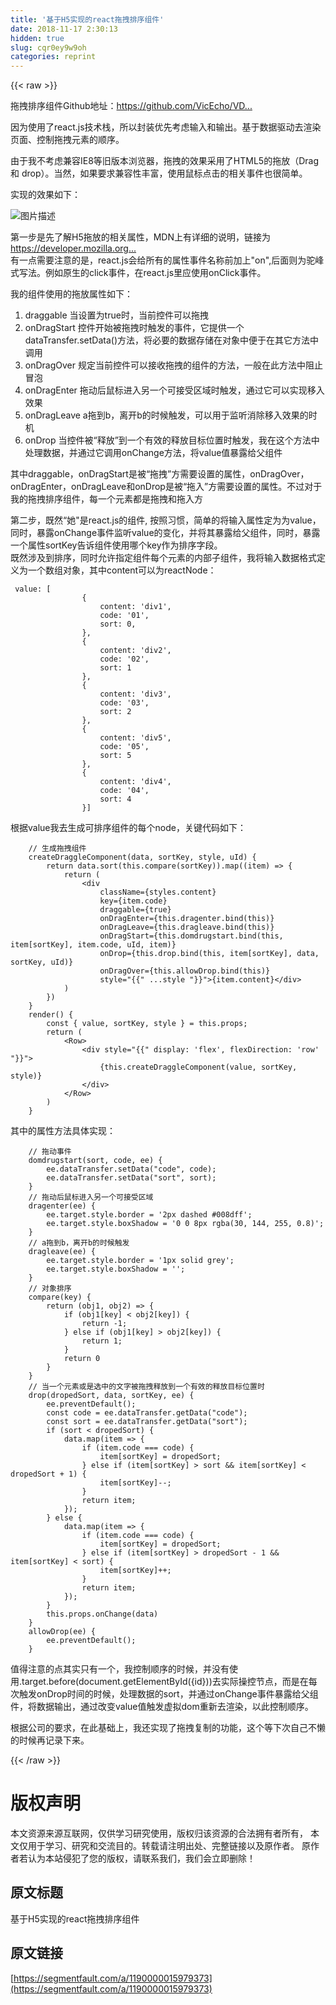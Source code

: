 ```yaml
---
title: '基于H5实现的react拖拽排序组件' 
date: 2018-11-17 2:30:13
hidden: true
slug: cqr0ey9w9oh
categories: reprint
---
```


{{< raw >}}
<p>&#x62D6;&#x62FD;&#x6392;&#x5E8F;&#x7EC4;&#x4EF6;Github&#x5730;&#x5740;&#xFF1A;<a href="https://github.com/VicEcho/VDraggable.git" rel="nofollow noreferrer" target="_blank">https://github.com/VicEcho/VD...</a></p><p>&#x56E0;&#x4E3A;&#x4F7F;&#x7528;&#x4E86;react.js&#x6280;&#x672F;&#x6808;&#xFF0C;&#x6240;&#x4EE5;&#x5C01;&#x88C5;&#x4F18;&#x5148;&#x8003;&#x8651;&#x8F93;&#x5165;&#x548C;&#x8F93;&#x51FA;&#x3002;&#x57FA;&#x4E8E;&#x6570;&#x636E;&#x9A71;&#x52A8;&#x53BB;&#x6E32;&#x67D3;&#x9875;&#x9762;&#x3001;&#x63A7;&#x5236;&#x62D6;&#x62FD;&#x5143;&#x7D20;&#x7684;&#x987A;&#x5E8F;&#x3002;</p><p>&#x7531;&#x4E8E;&#x6211;&#x4E0D;&#x8003;&#x8651;&#x517C;&#x5BB9;IE8&#x7B49;&#x65E7;&#x7248;&#x672C;&#x6D4F;&#x89C8;&#x5668;&#xFF0C;&#x62D6;&#x62FD;&#x7684;&#x6548;&#x679C;&#x91C7;&#x7528;&#x4E86;HTML5&#x7684;&#x62D6;&#x653E;&#xFF08;Drag &#x548C; drop&#xFF09;&#x3002;&#x5F53;&#x7136;&#xFF0C;&#x5982;&#x679C;&#x8981;&#x6C42;&#x517C;&#x5BB9;&#x6027;&#x4E30;&#x5BCC;&#xFF0C;&#x4F7F;&#x7528;&#x9F20;&#x6807;&#x70B9;&#x51FB;&#x7684;&#x76F8;&#x5173;&#x4E8B;&#x4EF6;&#x4E5F;&#x5F88;&#x7B80;&#x5355;&#x3002;</p><p>&#x5B9E;&#x73B0;&#x7684;&#x6548;&#x679C;&#x5982;&#x4E0B;&#xFF1A;</p><p><span class="img-wrap"><img data-src="/img/bVbfc15?w=1218&amp;h=500" src="https://static.alili.tech/img/bVbfc15?w=1218&amp;h=500" alt="&#x56FE;&#x7247;&#x63CF;&#x8FF0;" title="&#x56FE;&#x7247;&#x63CF;&#x8FF0;" style="cursor:pointer;display:inline"></span></p><p>&#x7B2C;&#x4E00;&#x6B65;&#x662F;&#x5148;&#x4E86;&#x89E3;H5&#x62D6;&#x653E;&#x7684;&#x76F8;&#x5173;&#x5C5E;&#x6027;&#xFF0C;MDN&#x4E0A;&#x6709;&#x8BE6;&#x7EC6;&#x7684;&#x8BF4;&#x660E;&#xFF0C;&#x94FE;&#x63A5;&#x4E3A;<a href="https://developer.mozilla.org/en-US/docs/Web/Events/dragstart" rel="nofollow noreferrer" target="_blank">https://developer.mozilla.org...</a><br>&#x6709;&#x4E00;&#x70B9;&#x9700;&#x8981;&#x6CE8;&#x610F;&#x7684;&#x662F;&#xFF0C;react.js&#x4F1A;&#x7ED9;&#x6240;&#x6709;&#x7684;&#x5C5E;&#x6027;&#x4E8B;&#x4EF6;&#x540D;&#x79F0;&#x524D;&#x52A0;&#x4E0A;&quot;on&quot;,&#x540E;&#x9762;&#x5219;&#x4E3A;&#x9A7C;&#x5CF0;&#x5F0F;&#x5199;&#x6CD5;&#x3002;&#x4F8B;&#x5982;&#x539F;&#x751F;&#x7684;click&#x4E8B;&#x4EF6;&#xFF0C;&#x5728;react.js&#x91CC;&#x5E94;&#x4F7F;&#x7528;onClick&#x4E8B;&#x4EF6;&#x3002;</p><p>&#x6211;&#x7684;&#x7EC4;&#x4EF6;&#x4F7F;&#x7528;&#x7684;&#x62D6;&#x653E;&#x5C5E;&#x6027;&#x5982;&#x4E0B;&#xFF1A;</p><ol><li>draggable &#x5F53;&#x8BBE;&#x7F6E;&#x4E3A;true&#x65F6;&#xFF0C;&#x5F53;&#x524D;&#x63A7;&#x4EF6;&#x53EF;&#x4EE5;&#x62D6;&#x62FD;</li><li>onDragStart &#x63A7;&#x4EF6;&#x5F00;&#x59CB;&#x88AB;&#x62D6;&#x62FD;&#x65F6;&#x89E6;&#x53D1;&#x7684;&#x4E8B;&#x4EF6;&#xFF0C;&#x5B83;&#x63D0;&#x4F9B;&#x4E00;&#x4E2A;dataTransfer.setData()&#x65B9;&#x6CD5;&#xFF0C;&#x5C06;&#x5FC5;&#x8981;&#x7684;&#x6570;&#x636E;&#x5B58;&#x50A8;&#x5728;&#x5BF9;&#x8C61;&#x4E2D;&#x4FBF;&#x4E8E;&#x5728;&#x5176;&#x5B83;&#x65B9;&#x6CD5;&#x4E2D;&#x8C03;&#x7528;</li><li>onDragOver &#x89C4;&#x5B9A;&#x5F53;&#x524D;&#x63A7;&#x4EF6;&#x53EF;&#x4EE5;&#x63A5;&#x6536;&#x62D6;&#x62FD;&#x7684;&#x7EC4;&#x4EF6;&#x7684;&#x65B9;&#x6CD5;&#xFF0C;&#x4E00;&#x822C;&#x5728;&#x6B64;&#x65B9;&#x6CD5;&#x4E2D;&#x963B;&#x6B62;&#x5192;&#x6CE1;</li><li>onDragEnter &#x62D6;&#x52A8;&#x540E;&#x9F20;&#x6807;&#x8FDB;&#x5165;&#x53E6;&#x4E00;&#x4E2A;&#x53EF;&#x63A5;&#x53D7;&#x533A;&#x57DF;&#x65F6;&#x89E6;&#x53D1;&#xFF0C;&#x901A;&#x8FC7;&#x5B83;&#x53EF;&#x4EE5;&#x5B9E;&#x73B0;&#x79FB;&#x5165;&#x6548;&#x679C;</li><li>onDragLeave a&#x62D6;&#x5230;b&#xFF0C;&#x79BB;&#x5F00;b&#x7684;&#x65F6;&#x5019;&#x89E6;&#x53D1;&#xFF0C;&#x53EF;&#x4EE5;&#x7528;&#x4E8E;&#x76D1;&#x542C;&#x6D88;&#x9664;&#x79FB;&#x5165;&#x6548;&#x679C;&#x7684;&#x65F6;&#x673A;</li><li>onDrop &#x5F53;&#x63A7;&#x4EF6;&#x88AB;&#x201C;&#x91CA;&#x653E;&#x201D;&#x5230;&#x4E00;&#x4E2A;&#x6709;&#x6548;&#x7684;&#x91CA;&#x653E;&#x76EE;&#x6807;&#x4F4D;&#x7F6E;&#x65F6;&#x89E6;&#x53D1;&#xFF0C;&#x6211;&#x5728;&#x8FD9;&#x4E2A;&#x65B9;&#x6CD5;&#x4E2D;&#x5904;&#x7406;&#x6570;&#x636E;&#xFF0C;&#x5E76;&#x901A;&#x8FC7;&#x5B83;&#x8C03;&#x7528;onChange&#x65B9;&#x6CD5;&#xFF0C;&#x5C06;value&#x503C;&#x66B4;&#x9732;&#x7ED9;&#x7236;&#x7EC4;&#x4EF6;</li></ol><p>&#x5176;&#x4E2D;draggable&#xFF0C;onDragStart&#x662F;&#x88AB;&#x201C;&#x62D6;&#x62FD;&#x201D;&#x65B9;&#x9700;&#x8981;&#x8BBE;&#x7F6E;&#x7684;&#x5C5E;&#x6027;&#xFF0C;onDragOver&#xFF0C;onDragEnter&#xFF0C;onDragLeave&#x548C;onDrop&#x662F;&#x88AB;&#x201C;&#x62D6;&#x5165;&#x201D;&#x65B9;&#x9700;&#x8981;&#x8BBE;&#x7F6E;&#x7684;&#x5C5E;&#x6027;&#x3002;&#x4E0D;&#x8FC7;&#x5BF9;&#x4E8E;&#x6211;&#x7684;&#x62D6;&#x62FD;&#x6392;&#x5E8F;&#x7EC4;&#x4EF6;&#xFF0C;&#x6BCF;&#x4E00;&#x4E2A;&#x5143;&#x7D20;&#x90FD;&#x662F;&#x62D6;&#x62FD;&#x548C;&#x62D6;&#x5165;&#x65B9;</p><p>&#x7B2C;&#x4E8C;&#x6B65;&#xFF0C;&#x65E2;&#x7136;&#x201C;&#x5979;&quot;&#x662F;react.js&#x7684;&#x7EC4;&#x4EF6;, &#x6309;&#x7167;&#x4E60;&#x60EF;&#xFF0C;&#x7B80;&#x5355;&#x7684;&#x5C06;&#x8F93;&#x5165;&#x5C5E;&#x6027;&#x5B9A;&#x4E3A;&#x4E3A;value&#xFF0C;&#x540C;&#x65F6;&#xFF0C;&#x66B4;&#x9732;onChange&#x4E8B;&#x4EF6;&#x76D1;&#x542C;value&#x7684;&#x53D8;&#x5316;&#xFF0C;&#x5E76;&#x5C06;&#x5176;&#x66B4;&#x9732;&#x7ED9;&#x7236;&#x7EC4;&#x4EF6;&#xFF0C;&#x540C;&#x65F6;&#xFF0C;&#x66B4;&#x9732;&#x4E00;&#x4E2A;&#x5C5E;&#x6027;sortKey&#x544A;&#x8BC9;&#x7EC4;&#x4EF6;&#x4F7F;&#x7528;&#x54EA;&#x4E2A;key&#x4F5C;&#x4E3A;&#x6392;&#x5E8F;&#x5B57;&#x6BB5;&#x3002;<br>&#x65E2;&#x7136;&#x6D89;&#x53CA;&#x5230;&#x6392;&#x5E8F;&#xFF0C;&#x540C;&#x65F6;&#x5141;&#x8BB8;&#x6307;&#x5B9A;&#x7EC4;&#x4EF6;&#x6BCF;&#x4E2A;&#x5143;&#x7D20;&#x7684;&#x5185;&#x90E8;&#x5B50;&#x7EC4;&#x4EF6;&#xFF0C;&#x6211;&#x5C06;&#x8F93;&#x5165;&#x6570;&#x636E;&#x683C;&#x5F0F;&#x5B9A;&#x4E49;&#x4E3A;&#x4E00;&#x4E2A;&#x6570;&#x7EC4;&#x5BF9;&#x8C61;&#xFF0C;&#x5176;&#x4E2D;content&#x53EF;&#x4EE5;&#x4E3A;reactNode&#xFF1A;</p><div class="widget-codetool" style="display:none"><div class="widget-codetool--inner"><span class="selectCode code-tool" data-toggle="tooltip" data-placement="top" title="" data-original-title="&#x5168;&#x9009;"></span> <span type="button" class="copyCode code-tool" data-toggle="tooltip" data-placement="top" data-clipboard-text=" value: [
                {
                    content: &apos;div1&apos;,
                    code: &apos;01&apos;,
                    sort: 0,
                },
                {
                    content: &apos;div2&apos;,
                    code: &apos;02&apos;,
                    sort: 1
                },
                {
                    content: &apos;div3&apos;,
                    code: &apos;03&apos;,
                    sort: 2
                },
                {
                    content: &apos;div5&apos;,
                    code: &apos;05&apos;,
                    sort: 5
                },
                {
                    content: &apos;div4&apos;,
                    code: &apos;04&apos;,
                    sort: 4
                }]" title="" data-original-title="&#x590D;&#x5236;"></span> <span type="button" class="saveToNote code-tool" data-toggle="tooltip" data-placement="top" title="" data-original-title="&#x653E;&#x8FDB;&#x7B14;&#x8BB0;"></span></div></div><pre class="hljs less"><code> <span class="hljs-attribute">value</span>: [
                {
                    <span class="hljs-attribute">content</span>: <span class="hljs-string">&apos;div1&apos;</span>,
                    <span class="hljs-attribute">code</span>: <span class="hljs-string">&apos;01&apos;</span>,
                    <span class="hljs-attribute">sort</span>: <span class="hljs-number">0</span>,
                },
                {
                    <span class="hljs-attribute">content</span>: <span class="hljs-string">&apos;div2&apos;</span>,
                    <span class="hljs-attribute">code</span>: <span class="hljs-string">&apos;02&apos;</span>,
                    <span class="hljs-attribute">sort</span>: <span class="hljs-number">1</span>
                },
                {
                    <span class="hljs-attribute">content</span>: <span class="hljs-string">&apos;div3&apos;</span>,
                    <span class="hljs-attribute">code</span>: <span class="hljs-string">&apos;03&apos;</span>,
                    <span class="hljs-attribute">sort</span>: <span class="hljs-number">2</span>
                },
                {
                    <span class="hljs-attribute">content</span>: <span class="hljs-string">&apos;div5&apos;</span>,
                    <span class="hljs-attribute">code</span>: <span class="hljs-string">&apos;05&apos;</span>,
                    <span class="hljs-attribute">sort</span>: <span class="hljs-number">5</span>
                },
                {
                    <span class="hljs-attribute">content</span>: <span class="hljs-string">&apos;div4&apos;</span>,
                    <span class="hljs-attribute">code</span>: <span class="hljs-string">&apos;04&apos;</span>,
                    <span class="hljs-attribute">sort</span>: <span class="hljs-number">4</span>
                }]</code></pre><p>&#x6839;&#x636E;value&#x6211;&#x53BB;&#x751F;&#x6210;&#x53EF;&#x6392;&#x5E8F;&#x7EC4;&#x4EF6;&#x7684;&#x6BCF;&#x4E2A;node&#xFF0C;&#x5173;&#x952E;&#x4EE3;&#x7801;&#x5982;&#x4E0B;&#xFF1A;</p><div class="widget-codetool" style="display:none"><div class="widget-codetool--inner"><span class="selectCode code-tool" data-toggle="tooltip" data-placement="top" title="" data-original-title="&#x5168;&#x9009;"></span> <span type="button" class="copyCode code-tool" data-toggle="tooltip" data-placement="top" data-clipboard-text="    // &#x751F;&#x6210;&#x62D6;&#x62FD;&#x7EC4;&#x4EF6;
    createDraggleComponent(data, sortKey, style, uId) {
        return data.sort(this.compare(sortKey)).map((item) =&gt; {
            return (
                &lt;div
                    className={styles.content}
                    key={item.code}
                    draggable={true}
                    onDragEnter={this.dragenter.bind(this)}
                    onDragLeave={this.dragleave.bind(this)}
                    onDragStart={this.domdrugstart.bind(this, item[sortKey], item.code, uId, item)}
                    onDrop={this.drop.bind(this, item[sortKey], data, sortKey, uId)}
                    onDragOver={this.allowDrop.bind(this)}
                    style="{{" ...style "}}"&gt;{item.content}&lt;/div&gt;
            )
        })
    }
    render() {
        const { value, sortKey, style } = this.props;
        return (
            &lt;Row&gt;
                &lt;div style="{{" display: &apos;flex&apos;, flexDirection: &apos;row&apos; "}}"&gt;
                    {this.createDraggleComponent(value, sortKey, style)}
                &lt;/div&gt;
            &lt;/Row&gt;
        )
    }" title="" data-original-title="&#x590D;&#x5236;"></span> <span type="button" class="saveToNote code-tool" data-toggle="tooltip" data-placement="top" title="" data-original-title="&#x653E;&#x8FDB;&#x7B14;&#x8BB0;"></span></div></div><pre class="hljs kotlin"><code>    <span class="hljs-comment">// &#x751F;&#x6210;&#x62D6;&#x62FD;&#x7EC4;&#x4EF6;</span>
    createDraggleComponent(<span class="hljs-keyword">data</span>, sortKey, style, uId) {
        <span class="hljs-keyword">return</span> <span class="hljs-keyword">data</span>.sort(<span class="hljs-keyword">this</span>.compare(sortKey)).map((item) =&gt; {
            <span class="hljs-keyword">return</span> (
                &lt;div
                    className={styles.content}
                    key={item.code}
                    draggable={<span class="hljs-literal">true</span>}
                    onDragEnter={<span class="hljs-keyword">this</span>.dragenter.bind(<span class="hljs-keyword">this</span>)}
                    onDragLeave={<span class="hljs-keyword">this</span>.dragleave.bind(<span class="hljs-keyword">this</span>)}
                    onDragStart={<span class="hljs-keyword">this</span>.domdrugstart.bind(<span class="hljs-keyword">this</span>, item[sortKey], item.code, uId, item)}
                    onDrop={<span class="hljs-keyword">this</span>.drop.bind(<span class="hljs-keyword">this</span>, item[sortKey], <span class="hljs-keyword">data</span>, sortKey, uId)}
                    onDragOver={<span class="hljs-keyword">this</span>.allowDrop.bind(<span class="hljs-keyword">this</span>)}
                    style="{{" ...style "}}"&gt;{item.content}&lt;/div&gt;
            )
        })
    }
    render() {
        const { value, sortKey, style } = <span class="hljs-keyword">this</span>.props;
        <span class="hljs-keyword">return</span> (
            &lt;Row&gt;
                &lt;div style="{{" display: <span class="hljs-string">&apos;flex&apos;</span>, flexDirection: <span class="hljs-string">&apos;row&apos;</span> "}}"&gt;
                    {<span class="hljs-keyword">this</span>.createDraggleComponent(value, sortKey, style)}
                &lt;/div&gt;
            &lt;/Row&gt;
        )
    }</code></pre><p>&#x5176;&#x4E2D;&#x7684;&#x5C5E;&#x6027;&#x65B9;&#x6CD5;&#x5177;&#x4F53;&#x5B9E;&#x73B0;&#xFF1A;</p><div class="widget-codetool" style="display:none"><div class="widget-codetool--inner"><span class="selectCode code-tool" data-toggle="tooltip" data-placement="top" title="" data-original-title="&#x5168;&#x9009;"></span> <span type="button" class="copyCode code-tool" data-toggle="tooltip" data-placement="top" data-clipboard-text="    // &#x62D6;&#x52A8;&#x4E8B;&#x4EF6;
    domdrugstart(sort, code, ee) {
        ee.dataTransfer.setData(&quot;code&quot;, code);
        ee.dataTransfer.setData(&quot;sort&quot;, sort);
    }
    // &#x62D6;&#x52A8;&#x540E;&#x9F20;&#x6807;&#x8FDB;&#x5165;&#x53E6;&#x4E00;&#x4E2A;&#x53EF;&#x63A5;&#x53D7;&#x533A;&#x57DF;
    dragenter(ee) {
        ee.target.style.border = &apos;2px dashed #008dff&apos;;
        ee.target.style.boxShadow = &apos;0 0 8px rgba(30, 144, 255, 0.8)&apos;;
    }
    // a&#x62D6;&#x5230;b&#xFF0C;&#x79BB;&#x5F00;b&#x7684;&#x65F6;&#x5019;&#x89E6;&#x53D1;
    dragleave(ee) {
        ee.target.style.border = &apos;1px solid grey&apos;;
        ee.target.style.boxShadow = &apos;&apos;;
    }
    // &#x5BF9;&#x8C61;&#x6392;&#x5E8F;
    compare(key) {
        return (obj1, obj2) =&gt; {
            if (obj1[key] &lt; obj2[key]) {
                return -1;
            } else if (obj1[key] &gt; obj2[key]) {
                return 1;
            }
            return 0
        }
    }
    // &#x5F53;&#x4E00;&#x4E2A;&#x5143;&#x7D20;&#x6216;&#x662F;&#x9009;&#x4E2D;&#x7684;&#x6587;&#x5B57;&#x88AB;&#x62D6;&#x62FD;&#x91CA;&#x653E;&#x5230;&#x4E00;&#x4E2A;&#x6709;&#x6548;&#x7684;&#x91CA;&#x653E;&#x76EE;&#x6807;&#x4F4D;&#x7F6E;&#x65F6;
    drop(dropedSort, data, sortKey, ee) {
        ee.preventDefault();
        const code = ee.dataTransfer.getData(&quot;code&quot;);
        const sort = ee.dataTransfer.getData(&quot;sort&quot;);
        if (sort &lt; dropedSort) {
            data.map(item =&gt; {
                if (item.code === code) {
                    item[sortKey] = dropedSort;
                } else if (item[sortKey] &gt; sort &amp;&amp; item[sortKey] &lt; dropedSort + 1) {
                    item[sortKey]--;
                }
                return item;
            });
        } else {
            data.map(item =&gt; {
                if (item.code === code) {
                    item[sortKey] = dropedSort;
                } else if (item[sortKey] &gt; dropedSort - 1 &amp;&amp; item[sortKey] &lt; sort) {
                    item[sortKey]++;
                }
                return item;
            });
        }
        this.props.onChange(data)
    }
    allowDrop(ee) {
        ee.preventDefault();
    }" title="" data-original-title="&#x590D;&#x5236;"></span> <span type="button" class="saveToNote code-tool" data-toggle="tooltip" data-placement="top" title="" data-original-title="&#x653E;&#x8FDB;&#x7B14;&#x8BB0;"></span></div></div><pre class="hljs processing"><code>    <span class="hljs-comment">// &#x62D6;&#x52A8;&#x4E8B;&#x4EF6;</span>
    domdrugstart(<span class="hljs-built_in">sort</span>, code, ee) {
        ee.dataTransfer.setData(<span class="hljs-string">&quot;code&quot;</span>, code);
        ee.dataTransfer.setData(<span class="hljs-string">&quot;sort&quot;</span>, <span class="hljs-built_in">sort</span>);
    }
    <span class="hljs-comment">// &#x62D6;&#x52A8;&#x540E;&#x9F20;&#x6807;&#x8FDB;&#x5165;&#x53E6;&#x4E00;&#x4E2A;&#x53EF;&#x63A5;&#x53D7;&#x533A;&#x57DF;</span>
    dragenter(ee) {
        ee.target.style.border = <span class="hljs-string">&apos;2px dashed #008dff&apos;</span>;
        ee.target.style.boxShadow = <span class="hljs-string">&apos;0 0 8px rgba(30, 144, 255, 0.8)&apos;</span>;
    }
    <span class="hljs-comment">// a&#x62D6;&#x5230;b&#xFF0C;&#x79BB;&#x5F00;b&#x7684;&#x65F6;&#x5019;&#x89E6;&#x53D1;</span>
    dragleave(ee) {
        ee.target.style.border = <span class="hljs-string">&apos;1px solid grey&apos;</span>;
        ee.target.style.boxShadow = <span class="hljs-string">&apos;&apos;</span>;
    }
    <span class="hljs-comment">// &#x5BF9;&#x8C61;&#x6392;&#x5E8F;</span>
    compare(<span class="hljs-built_in">key</span>) {
        <span class="hljs-keyword">return</span> (obj1, obj2) =&gt; {
            <span class="hljs-keyword">if</span> (obj1[<span class="hljs-built_in">key</span>] &lt; obj2[<span class="hljs-built_in">key</span>]) {
                <span class="hljs-keyword">return</span> <span class="hljs-number">-1</span>;
            } <span class="hljs-keyword">else</span> <span class="hljs-keyword">if</span> (obj1[<span class="hljs-built_in">key</span>] &gt; obj2[<span class="hljs-built_in">key</span>]) {
                <span class="hljs-keyword">return</span> <span class="hljs-number">1</span>;
            }
            <span class="hljs-keyword">return</span> <span class="hljs-number">0</span>
        }
    }
    <span class="hljs-comment">// &#x5F53;&#x4E00;&#x4E2A;&#x5143;&#x7D20;&#x6216;&#x662F;&#x9009;&#x4E2D;&#x7684;&#x6587;&#x5B57;&#x88AB;&#x62D6;&#x62FD;&#x91CA;&#x653E;&#x5230;&#x4E00;&#x4E2A;&#x6709;&#x6548;&#x7684;&#x91CA;&#x653E;&#x76EE;&#x6807;&#x4F4D;&#x7F6E;&#x65F6;</span>
    drop(dropedSort, data, sortKey, ee) {
        ee.preventDefault();
        <span class="hljs-keyword">const</span> code = ee.dataTransfer.getData(<span class="hljs-string">&quot;code&quot;</span>);
        <span class="hljs-keyword">const</span> <span class="hljs-built_in">sort</span> = ee.dataTransfer.getData(<span class="hljs-string">&quot;sort&quot;</span>);
        <span class="hljs-keyword">if</span> (<span class="hljs-built_in">sort</span> &lt; dropedSort) {
            data.<span class="hljs-built_in">map</span>(item =&gt; {
                <span class="hljs-keyword">if</span> (item.code === code) {
                    item[sortKey] = dropedSort;
                } <span class="hljs-keyword">else</span> <span class="hljs-keyword">if</span> (item[sortKey] &gt; <span class="hljs-built_in">sort</span> &amp;&amp; item[sortKey] &lt; dropedSort + <span class="hljs-number">1</span>) {
                    item[sortKey]--;
                }
                <span class="hljs-keyword">return</span> item;
            });
        } <span class="hljs-keyword">else</span> {
            data.<span class="hljs-built_in">map</span>(item =&gt; {
                <span class="hljs-keyword">if</span> (item.code === code) {
                    item[sortKey] = dropedSort;
                } <span class="hljs-keyword">else</span> <span class="hljs-keyword">if</span> (item[sortKey] &gt; dropedSort - <span class="hljs-number">1</span> &amp;&amp; item[sortKey] &lt; <span class="hljs-built_in">sort</span>) {
                    item[sortKey]++;
                }
                <span class="hljs-keyword">return</span> item;
            });
        }
        <span class="hljs-keyword">this</span>.props.onChange(data)
    }
    allowDrop(ee) {
        ee.preventDefault();
    }</code></pre><p>&#x503C;&#x5F97;&#x6CE8;&#x610F;&#x7684;&#x70B9;&#x5176;&#x5B9E;&#x53EA;&#x6709;&#x4E00;&#x4E2A;&#xFF0C;&#x6211;&#x63A7;&#x5236;&#x987A;&#x5E8F;&#x7684;&#x65F6;&#x5019;&#xFF0C;&#x5E76;&#x6CA1;&#x6709;&#x4F7F;&#x7528;.target.before(document.getElementById({id}))&#x53BB;&#x5B9E;&#x9645;&#x64CD;&#x63A7;&#x8282;&#x70B9;&#xFF0C;&#x800C;&#x662F;&#x5728;&#x6BCF;&#x6B21;&#x89E6;&#x53D1;onDrop&#x65F6;&#x95F4;&#x7684;&#x65F6;&#x5019;&#xFF0C;&#x5904;&#x7406;&#x6570;&#x636E;&#x7684;sort&#xFF0C;&#x5E76;&#x901A;&#x8FC7;onChange&#x4E8B;&#x4EF6;&#x66B4;&#x9732;&#x7ED9;&#x7236;&#x7EC4;&#x4EF6;&#xFF0C;&#x5C06;&#x6570;&#x636E;&#x8F93;&#x51FA;&#xFF0C;&#x901A;&#x8FC7;&#x6539;&#x53D8;value&#x503C;&#x89E6;&#x53D1;&#x865A;&#x62DF;dom&#x91CD;&#x65B0;&#x53BB;&#x6E32;&#x67D3;&#xFF0C;&#x4EE5;&#x6B64;&#x63A7;&#x5236;&#x987A;&#x5E8F;&#x3002;</p><p>&#x6839;&#x636E;&#x516C;&#x53F8;&#x7684;&#x8981;&#x6C42;&#xFF0C;&#x5728;&#x6B64;&#x57FA;&#x7840;&#x4E0A;&#xFF0C;&#x6211;&#x8FD8;&#x5B9E;&#x73B0;&#x4E86;&#x62D6;&#x62FD;&#x590D;&#x5236;&#x7684;&#x529F;&#x80FD;&#xFF0C;&#x8FD9;&#x4E2A;&#x7B49;&#x4E0B;&#x6B21;&#x81EA;&#x5DF1;&#x4E0D;&#x61D2;&#x7684;&#x65F6;&#x5019;&#x518D;&#x8BB0;&#x5F55;&#x4E0B;&#x6765;&#x3002;</p>
{{< /raw >}}

# 版权声明
本文资源来源互联网，仅供学习研究使用，版权归该资源的合法拥有者所有，
本文仅用于学习、研究和交流目的。转载请注明出处、完整链接以及原作者。
原作者若认为本站侵犯了您的版权，请联系我们，我们会立即删除！

## 原文标题
基于H5实现的react拖拽排序组件

## 原文链接
[https://segmentfault.com/a/1190000015979373](https://segmentfault.com/a/1190000015979373)

